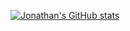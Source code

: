 [![Jonathan's GitHub stats](https://github-readme-stats.vercel.app/api?username=jonathan-grah&count_private=true&show_icons=true&hide=contribs,stars)](https://github.com/anuraghazra/github-readme-stats)

<!--
**jonathan-grah/jonathan-grah** is a ✨ _special_ ✨ repository because its `README.md` (this file) appears on your GitHub profile.

Here are some ideas to get you started:

- 🔭 I’m currently working on ...
- 🌱 I’m currently learning ...
- 👯 I’m looking to collaborate on ...
- 🤔 I’m looking for help with ...
- 💬 Ask me about ...
- 📫 How to reach me: ...
- 😄 Pronouns: ...
- ⚡ Fun fact: ...
-->
